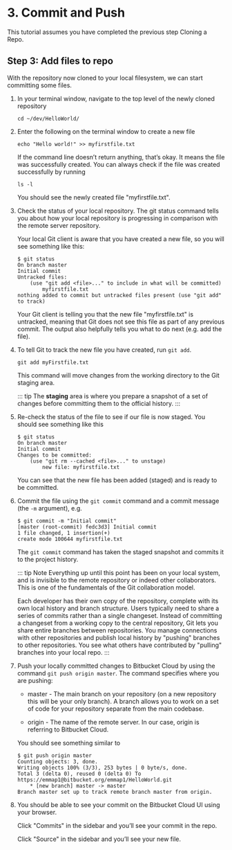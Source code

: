 # 3. Commit and Push
This tutorial assumes you have completed the previous step Cloning a Repo.

## Step 3: Add files to repo
With the repository now cloned to your local filesystem, we can start committing some files.

1. In your terminal window, navigate to the top level of the newly cloned repository
    ```
    cd ~/dev/HelloWorld/
    ```

2. Enter the following on the terminal window to create a new file
    ```
    echo "Hello world!" >> myfirstfile.txt
    ```

    If the command line doesn’t return anything, that’s okay. It means the file was successfully created. You can always check if the file was created successfully by running
    ```
    ls -l
    ```
    You should see the newly created file "myfirstfile.txt".

3. Check the status of your local repository. The git status command tells you about how your local repository is progressing in comparison with the remote server repository.

    Your local Git client is aware that you have created a new file, so you will see something like this:

    ```
    $ git status
    On branch master
    Initial commit
    Untracked files:
        (use "git add <file>..." to include in what will be committed)
            myfirstfile.txt
    nothing added to commit but untracked files present (use "git add" to track)
    ```

    Your Git client is telling you that the new file "myfirstfile.txt" is untracked, meaning that Git does not see this file as part of any previous commit. The output also helpfully tells you what to do next (e.g. add the file).

4. To tell Git to track the new file you have created, run `git add`.
    ```
    git add myFirstfile.txt
    ```
    This command will move changes from the working directory to the Git staging area.

    ::: tip
    The **staging** area is where you prepare a snapshot of a set of changes before committing them to the official history.
    :::

5. Re-check the status of the file to see if our file is now staged. You should see something like this
    ```
    $ git status
    On branch master
    Initial commit
    Changes to be committed:
        (use "git rm --cached <file>..." to unstage)
            new file: myfirstfile.txt
    ```
    You can see that the new file has been added (staged) and is ready to be committed.

6. Commit the file using the `git commit` command and a commit message (the `-m` argument), e.g.
    ```
    $ git commit -m "Initial commit"
    [master (root-commit) fedc3d3] Initial commit
    1 file changed, 1 insertion(+)
    create mode 100644 myfirstfile.txt
    ```
    The `git commit` command has taken the staged snapshot and commits it to the project history.

    ::: tip Note
    Everything up until this point has been on your local system, and is invisible to the remote repository or indeed other collaborators. This is one of the fundamentals of the Git collaboration model.

    Each developer has their own copy of the repository, complete with its own local history and branch structure. Users typically need to share a series of commits rather than a single changeset. Instead of committing a changeset from a working copy to the central repository, Git lets you share entire branches between repositories. You manage connections with other repositories and publish local history by "pushing" branches to other repositories. You see what others have contributed by "pulling" branches into your local repo.
    :::

7. Push your locally committed changes to Bitbucket Cloud by using the command `git push origin master`. The command specifies where you are pushing:

    - master - The main branch on your repository (on a new repository this will be your only branch). A branch allows you to work on a set of code for your repository separate from the main codebase.

    - origin - The name of the remote server. In our case, origin is referring to Bitbucket Cloud.

    You should see something similar to
    ```
    $ git push origin master
    Counting objects: 3, done.
    Writing objects 100% (3/3), 253 bytes | 0 byte/s, done.
    Total 3 (delta 0), reused 0 (delta 0) To https://emmap1@bitbucket.org/emmap1/HelloWorld.git
        * [new branch] master -> master
    Branch master set up to track remote branch master from origin.
    ```

8. You should be able to see your commit on the Bitbucket Cloud UI using your browser.

    Click "Commits" in the sidebar and you’ll see your commit in the repo.

    Click "Source" in the sidebar and you’ll see your new file.